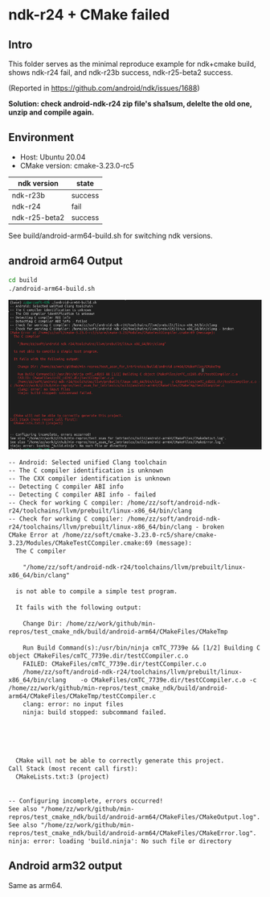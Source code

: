 # ndk-r24 + CMake failed

## Intro
This folder serves as the minimal reproduce example for ndk+cmake build, shows ndk-r24 fail, and ndk-r23b success, ndk-r25-beta2 success.

(Reported in https://github.com/android/ndk/issues/1688)

**Solution: check android-ndk-r24 zip file's sha1sum, delelte the old one, unzip and compile again.**

## Environment
- Host: Ubuntu 20.04
- CMake version: cmake-3.23.0-rc5

| ndk version   | state   |
| ------------- | ------- |
| ndk-r23b      | success |
| ndk-r24       | fail    |
| ndk-r25-beta2 | success |

See build/android-arm64-build.sh for switching ndk versions.

## android arm64 Output
```bash
cd build
./android-arm64-build.sh
```
![](Linux-x64-android-arm64-output.png)

```
-- Android: Selected unified Clang toolchain
-- The C compiler identification is unknown
-- The CXX compiler identification is unknown
-- Detecting C compiler ABI info
-- Detecting C compiler ABI info - failed
-- Check for working C compiler: /home/zz/soft/android-ndk-r24/toolchains/llvm/prebuilt/linux-x86_64/bin/clang
-- Check for working C compiler: /home/zz/soft/android-ndk-r24/toolchains/llvm/prebuilt/linux-x86_64/bin/clang - broken
CMake Error at /home/zz/soft/cmake-3.23.0-rc5/share/cmake-3.23/Modules/CMakeTestCCompiler.cmake:69 (message):
  The C compiler

    "/home/zz/soft/android-ndk-r24/toolchains/llvm/prebuilt/linux-x86_64/bin/clang"

  is not able to compile a simple test program.

  It fails with the following output:

    Change Dir: /home/zz/work/github/min-repros/test_cmake_ndk/build/android-arm64/CMakeFiles/CMakeTmp

    Run Build Command(s):/usr/bin/ninja cmTC_7739e && [1/2] Building C object CMakeFiles/cmTC_7739e.dir/testCCompiler.c.o
    FAILED: CMakeFiles/cmTC_7739e.dir/testCCompiler.c.o
    /home/zz/soft/android-ndk-r24/toolchains/llvm/prebuilt/linux-x86_64/bin/clang    -o CMakeFiles/cmTC_7739e.dir/testCCompiler.c.o -c /home/zz/work/github/min-repros/test_cmake_ndk/build/android-arm64/CMakeFiles/CMakeTmp/testCCompiler.c
    clang: error: no input files
    ninja: build stopped: subcommand failed.





  CMake will not be able to correctly generate this project.
Call Stack (most recent call first):
  CMakeLists.txt:3 (project)


-- Configuring incomplete, errors occurred!
See also "/home/zz/work/github/min-repros/test_cmake_ndk/build/android-arm64/CMakeFiles/CMakeOutput.log".
See also "/home/zz/work/github/min-repros/test_cmake_ndk/build/android-arm64/CMakeFiles/CMakeError.log".
ninja: error: loading 'build.ninja': No such file or directory

```

## Android arm32 output
Same as arm64.
